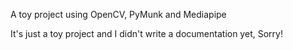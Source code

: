 A toy project using OpenCV, PyMunk and Mediapipe

It's just a toy project and I didn't write a documentation yet, Sorry!
